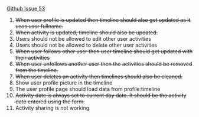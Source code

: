[Github Issue 53](https://github.com/shekhargulati/miles2run/issues/53)

1. <s>When user profile is updated then timeline should also get updated as it uses user fullname.</s>
2. <s>When activity is updated, timeline should also be updated.</s>
3. Users should not be allowed to edit other user activities
4. Users should not be allowed to delete other user activities
5. <s>When user follows other user then user timeline should get updated with their activities</s>
6. <s>When user unfollows another user then the activities should be removed from the timeline.</s>
7. <s>When user deletes an activity then timelines should also be cleaned.</s>
8. Show user profile picture in the timeline
9. The user profile page should load data from profile:timeline
10. <s>Activity date is always set to current day date. It should be the activity date entered using the form.</s>
11. Activity sharing is not working